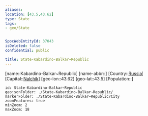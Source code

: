 ```yaml
---
aliases: 
location: [43.5,43.62]
type: State
tags:
- geo/State


SpocWebEntityId: 37043
isDeleted: false
confidential: public

title: State-Kabardino-Balkar~Republic
---
```

[name::Kabardino-Balkar~Republic]
[name-abbr::]
[Country::[Russia](geo/Continent/Europe/Russia.md)]
[Capital::[Nalchik](geo/Continent/Europe/Russia/City/Nalchik.md)]
[geo-lon::43.62]
[geo-lat::43.5]
[Population::]



```leaflet
id: State-Kabardino-Balkar~Republic
geojsonFolder: ./State-Kabardino-Balkar~Republic/
markerFolder: ./State-Kabardino-Balkar~Republic/City
zoomFeatures: true 
minZoom: 2 
maxZoom: 18
```


